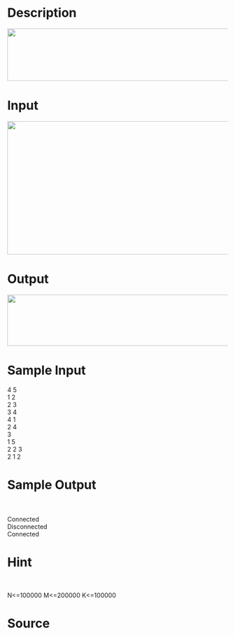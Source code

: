 
# Description

<div class="content"><p><img height="120" width="773" alt="" src="/source/bzoj/3237/img/aHR0cHM6Ly9seWRzeS5jb20vSnVkZ2VPbmxpbmUvdXBsb2FkLzIwMTMwNi8xKDMpLmpwZw==.jpg"/></p></div>

# Input

<div class="content"><p><img height="305" width="774" alt="" src="/source/bzoj/3237/img/aHR0cHM6Ly9seWRzeS5jb20vSnVkZ2VPbmxpbmUvdXBsb2FkLzIwMTMwNi8yKDEpLmpwZw==.jpg"/></p></div>

# Output

<div class="content"><p><img height="117" width="750" alt="" src="/source/bzoj/3237/img/aHR0cHM6Ly9seWRzeS5jb20vSnVkZ2VPbmxpbmUvdXBsb2FkLzIwMTMwNi8zKDEpLmpwZw==.jpg"/></p></div>

# Sample Input

<div class="content"><span class="sampledata">4 5<br/>
1 2<br/>
2 3<br/>
3 4<br/>
4 1<br/>
2 4<br/>
3<br/>
1 5<br/>
2 2 3<br/>
2 1 2<br/>
</span></div>

# Sample Output

<div class="content"><span class="sampledata"><br/>
<br/>
Connected<br/>
Disconnected<br/>
Connected</span></div>

# Hint

<div class="content"><p></p><p></p><br/>
<p>N&lt;=100000 M&lt;=200000 K&lt;=100000</p><p></p></div>

# Source

<div class="content"><p><a href="problemset.php?search="></a></p></div>

